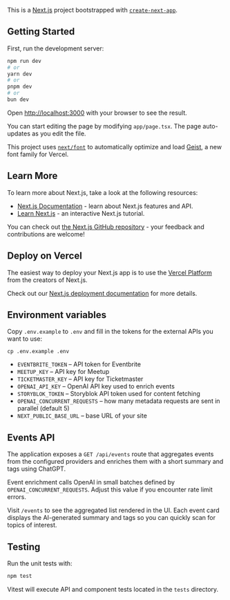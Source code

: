 This is a [Next.js](https://nextjs.org) project bootstrapped with [`create-next-app`](https://nextjs.org/docs/app/api-reference/cli/create-next-app).

## Getting Started

First, run the development server:

```bash
npm run dev
# or
yarn dev
# or
pnpm dev
# or
bun dev
```

Open [http://localhost:3000](http://localhost:3000) with your browser to see the result.

You can start editing the page by modifying `app/page.tsx`. The page auto-updates as you edit the file.

This project uses [`next/font`](https://nextjs.org/docs/app/building-your-application/optimizing/fonts) to automatically optimize and load [Geist](https://vercel.com/font), a new font family for Vercel.

## Learn More

To learn more about Next.js, take a look at the following resources:

- [Next.js Documentation](https://nextjs.org/docs) - learn about Next.js features and API.
- [Learn Next.js](https://nextjs.org/learn) - an interactive Next.js tutorial.

You can check out [the Next.js GitHub repository](https://github.com/vercel/next.js) - your feedback and contributions are welcome!

## Deploy on Vercel

The easiest way to deploy your Next.js app is to use the [Vercel Platform](https://vercel.com/new?utm_medium=default-template&filter=next.js&utm_source=create-next-app&utm_campaign=create-next-app-readme) from the creators of Next.js.

Check out our [Next.js deployment documentation](https://nextjs.org/docs/app/building-your-application/deploying) for more details.

## Environment variables

Copy `.env.example` to `.env` and fill in the tokens for the external APIs you want to use:

```
cp .env.example .env
```

- `EVENTBRITE_TOKEN` – API token for Eventbrite
- `MEETUP_KEY` – API key for Meetup
- `TICKETMASTER_KEY` – API key for Ticketmaster
- `OPENAI_API_KEY` – OpenAI API key used to enrich events
- `STORYBLOK_TOKEN` – Storyblok API token used for content fetching
- `OPENAI_CONCURRENT_REQUESTS` – how many metadata requests are sent in parallel (default 5)
- `NEXT_PUBLIC_BASE_URL` – base URL of your site

## Events API

The application exposes a `GET /api/events` route that aggregates events from the configured providers and enriches them with a short summary and tags using ChatGPT.

Event enrichment calls OpenAI in small batches defined by `OPENAI_CONCURRENT_REQUESTS`. Adjust this value if you encounter rate limit errors.

Visit `/events` to see the aggregated list rendered in the UI. Each event card displays the AI-generated summary and tags so you can quickly scan for topics of interest.

## Testing

Run the unit tests with:

```bash
npm test
```

Vitest will execute API and component tests located in the `tests` directory.
